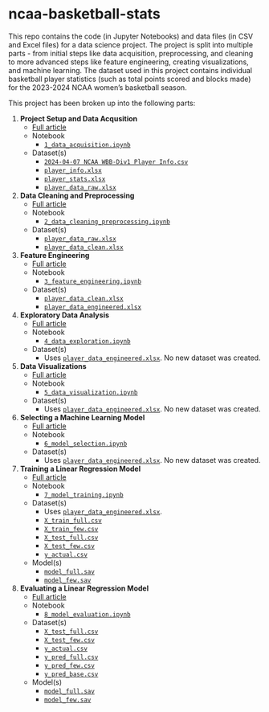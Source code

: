 # ncaa-basketball-stats
This repo contains the code (in Jupyter Notebooks) and data files (in CSV and Excel files) for a data science project. The project is split into multiple parts - from initial steps like data acquisition, preprocessing, and cleaning to more advanced steps like feature engineering, creating visualizations, and machine learning. The dataset used in this project contains individual basketball player statistics (such as total points scored and blocks made) for the 2023-2024 NCAA women’s basketball season.

This project has been broken up into the following parts: 
1. **Project Setup and Data Acqusition**
    - [Full article](https://www.pineconedata.com/2024-04-11-basketball-data-acquisition/)
    - Notebook
        - [`1_data_acquisition.ipynb`](/notebooks/1_data_acquisition.ipynb)
    - Dataset(s)
        - [`2024-04-07 NCAA WBB-Div1 Player Info.csv`](/data/2024-04-07%20NCAA%20WBB-Div1%20Player%20Info.csv)
        - [`player_info.xlsx`](/data/player_info.xlsx)
        - [`player_stats.xlsx`](/data/player_stats.xlsx)
        - [`player_data_raw.xlsx`](/data/player_data_raw.xlsx)
2. **Data Cleaning and Preprocessing**
    - [Full article](https://www.pineconedata.com/2024-05-02-basketball-data-cleaning-preprocessing/)
    - Notebook
        - [`2_data_cleaning_preprocessing.ipynb`](/notebooks/2_data_cleaning_preprocessing.ipynb)
    - Dataset(s)
        - [`player_data_raw.xlsx`](/data/player_data_raw.xlsx)
        - [`player_data_clean.xlsx`](/data/player_data_clean.xlsx)
3. **Feature Engineering**
    - [Full article](https://www.pineconedata.com/2024-05-30-basketball-feature_engineering/)
    - Notebook
        - [`3_feature_engineering.ipynb`](/notebooks/3_feature_engineering.ipynb)
    - Dataset(s)
        - [`player_data_clean.xlsx`](/data/player_data_clean.xlsx)
        - [`player_data_engineered.xlsx`](/data/player_data_engineered.xlsx)
4. **Exploratory Data Analysis**
    - [Full article](https://www.pineconedata.com/2024-06-28-basketball-data-exploration/)
    - Notebook
        - [`4_data_exploration.ipynb`](/notebooks/4_data_exploration.ipynb)
    - Dataset(s)
        - Uses [`player_data_engineered.xlsx`](/data/player_data_engineered.xlsx). No new dataset was created.
5. **Data Visualizations**
    - [Full article](https://www.pineconedata.com/2024-07-29-basketball-visualizations/)
    - Notebook
        - [`5_data_visualization.ipynb`](/notebooks/5_data_visualization.ipynb)
    - Dataset(s)
        - Uses [`player_data_engineered.xlsx`](/data/player_data_engineered.xlsx). No new dataset was created.
6. **Selecting a Machine Learning Model**
    - [Full article](https://www.pineconedata.com/2024-08-12-basketball-select-ml-ols/)
    - Notebook
        - [`6_model_selection.ipynb`](/notebooks/6_model_selection.ipynb)
    - Dataset(s)
        - Uses [`player_data_engineered.xlsx`](/data/player_data_engineered.xlsx). No new dataset was created.
7. **Training a Linear Regression Model**
    - [Full article](https://www.pineconedata.com/2024-09-13-basketball-train-ols/)
    - Notebook
        - [`7_model_training.ipynb`](/notebooks/7_model_training.ipynb)
    - Dataset(s)
        - Uses [`player_data_engineered.xlsx`](/data/player_data_engineered.xlsx).
        - [`X_train_full.csv`](/data/X_train_full.csv)
        - [`X_train_few.csv`](/data/X_train_few.csv)
        - [`X_test_full.csv`](/data/X_test_full.csv)
        - [`X_test_few.csv`](/data/X_test_few.csv)
        - [`y_actual.csv`](/data/y_actual.csv)
     - Model(s)
        - [`model_full.sav`](/models/model_full.sav)
        - [`model_few.sav`](/models/model_few.sav)
8. **Evaluating a Linear Regression Model**
     - [Full article](https://www.pineconedata.com/2024-11-27-basketball-evaluate-ols-model/)
     - Notebook
        - [`8_model_evaluation.ipynb`](/notebooks/8_model_evaluation.ipynb)
    - Dataset(s)
        - [`X_test_full.csv`](/data/X_test_full.csv)
        - [`X_test_few.csv`](/data/X_test_few.csv)
        - [`y_actual.csv`](/data/y_actual.csv)
        - [`y_pred_full.csv`](/data/y_pred_full.csv)
        - [`y_pred_few.csv`](/data/y_pred_few.csv)
        - [`y_pred_base.csv`](/data/y_pred_base.csv)
     - Model(s)
        - [`model_full.sav`](/models/model_full.sav)
        - [`model_few.sav`](/models/model_few.sav)
